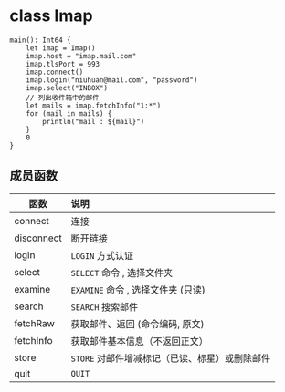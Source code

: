 class Imap
==========

```cangjie
main(): Int64 {
    let imap = Imap()
    imap.host = "imap.mail.com"  
    imap.tlsPort = 993
    imap.connect()
    imap.login("niuhuan@mail.com", "password")
    imap.select("INBOX")
    // 列出收件箱中的邮件
    let mails = imap.fetchInfo("1:*")
    for (mail in mails) { 
        println("mail : ${mail}")
    }
    0
}
```

## 成员函数

| 函数 | 说明 |
| -- | :-- |
| connect | 连接
| disconnect | 断开链接
| login | `LOGIN` 方式认证
| select | `SELECT` 命令 , 选择文件夹
| examine | `EXAMINE` 命令 , 选择文件夹 (只读)
| search | `SEARCH` 搜索邮件
| fetchRaw | 获取邮件、返回 (命令编码, 原文)
| fetchInfo | 获取邮件基本信息（不返回正文）
| store | `STORE` 对邮件增减标记（已读、标星）或删除邮件
| quit | `QUIT`
